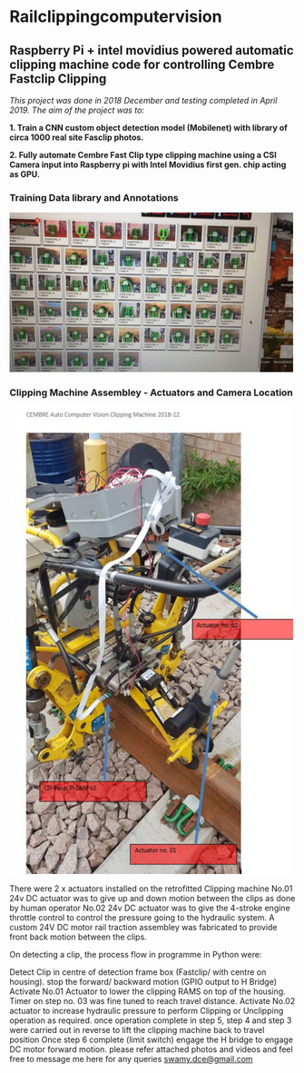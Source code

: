 # Railclippingcomputervision

## Raspberry Pi + intel movidius powered automatic clipping machine code for controlling Cembre Fastclip Clipping

_This project was done in 2018 December and testing completed in April 2019. The aim of the project was to:_ 

**1. Train a CNN custom object detection model (Mobilenet) with library of circa 1000 real site Fasclip photos.**

**2. Fully automate Cembre Fast Clip type clipping machine using a CSI Camera input into Raspberry pi with Intel Movidius first gen. chip acting as GPU.**

### Training Data library and Annotations
<img src="images/IMG-20180711-WA0001.jpg" width="500" >

### Clipping Machine Assembley - Actuators and Camera Location
<img src="images/testrigmarkup1.jpg" width="500" >


There were 2 x actuators installed on the retrofitted Clipping machine
No.01 24v DC actuator was to give up and down motion between the clips as done by human operator
No.02 24v DC actuator was to give the 4-stroke engine throttle control to control the pressure going to the hydraulic system.
A custom 24V DC motor rail traction assembley was fabricated to provide front back motion between the clips.

On detecting a clip, the process flow in programme in Python were:

Detect Clip in centre of detection frame box (Fastclip/ with centre on housing).
stop the forward/ backward motion (GPIO output to H Bridge)
Activate No.01 Actuator to lower the clipping RAMS on top of the housing.
Timer on step no. 03 was fine tuned to reach travel distance.
Activate No.02 actuator to increase hydraulic pressure to perform Clipping or Unclipping operation as required.
once operation complete in step 5, step 4 and step 3 were carried out in reverse to lift the clipping machine back to travel position
Once step 6 complete (limit switch) engage the H bridge to engage DC motor forward motion.
please refer attached photos and videos and feel free to message me here for any queries swamy.dce@gmail.com


